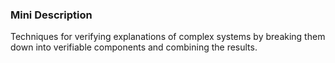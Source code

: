 ### Mini Description

Techniques for verifying explanations of complex systems by breaking them down into verifiable components and combining the results.
